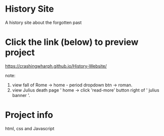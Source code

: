 # History Site 
A history site about the forgotten past

# Click the link (below) to preview project
https://crashingwharph.github.io/History-Website/

note: 
1) view fall of Rome -> home - period dropdown btn -> roman. 
2) view Julius death page ' home -> click 'read-more' button right of ' julius banner '. 

# Project info
html, css and Javascript
